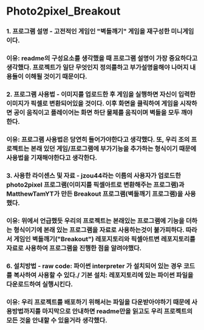 # Photo2pixel_Breakout
### 1. 프로그램 설명 - 고전적인 게임인 "벽돌깨기" 게임을 재구성한 미니게임이다.
 ### 이유: readme의 구성요소를 생각했을 때 프로그램 설명이 가장 중요하다고 생각했다. 프로젝트가 일단 무엇인지 정의를하고 부가설명을해야 나머지 내용들이 이해될 것이기 때문이다. 
### 2. 프로그램 사용법 - 이미지를 업로드한 후 게임을 실행하면 자신이 입력한 이미지가 픽셀로 변환되어있을 것이다. 이후 화면을 클릭하여 게임을 시작하면 공이 움직이고 플레이어는 화면 하단 물체를 움직이며 벽돌을 모두 깨야한다.
 ### 이유: 프로그램 사용법은 당연히 들어가야한다고 생각했다. 또, 우리 조의 프로젝트는 본래 있던 게임/프로그램에 부가기능을 추가하는 형식이기 때문에 사용법을 기재해야한다고 생각한다.
### 3. 사용한 라이센스 및 자료 - jzou44라는 이름의 사용자가 업로드한 photo2pixel 프로그램(이미지를 픽셀아트로 변환해주는 프로그램)과 MatthewTamYT가 만든 Breakout 프로그램(벽돌깨기 프로그램)을 사용했다.
 ### 이유: 위에서 언급했듯 우리의 프로젝트는 본래있는 프로그램에 기능을 더하는 형식이기에 본래 있는 프로그램을 자료로 사용하는것이 불가피하다. 따라서 게임인 벽돌깨기("Breakout") 레포지토리와 픽셀아트변 레포지토리를 자료로 사용하여 프로그램을 진행한 점을 알려야했다.
### 6. 설치방법 - raw code: 파이썬 interpreter 가 설치되어 있는 경우 코드를 복사하여 사용할 수 있다./ 기본 설치: 레포지토리에 있는 파이썬 파일을 다운로드하여 실행시킨다.
 ### 이유: 우리 프로젝트를 배포하기 위해서는 파일을 다운받아야하기 때문에 사용방법까지를 마지막으로 안내하면 readme만을 읽고도 우리 프로젝트의 모든 것을 안내할 수 있을거라 생각했다.  
